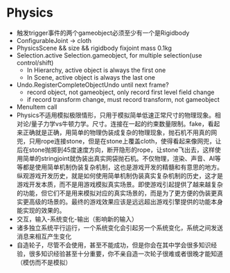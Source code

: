 # Physics

- 触发trigger事件的两个gameobject必须至少有一个是Rigidbody
- ConfigurableJoint -> cloth
- PhysicsScene && size && rigidbody fixjoint mass 0.1kg
- Selection.active Selection.gameobject, for multiple selection(use control/shift)
  - In Hierarchy, active object is always the first one
  - In Scene, active object is always the last one
- Undo.RegisterCompleteObjectUndo until next frame?
  - record object, not gameobject, only record first level field change
  - if record transform change, must record transform, not gameobject
- MenuItem call
- Physics不适用模拟极限情形，只用于模拟简单低速正常尺寸的物理现象。相对论/量子力学vs牛顿力学。尺寸。连接在一起的约束数量限制。fake，看起来正确就是正确，用简单的物理伪装成复杂的物理现象，抛石机不用真的网兜，只用rope连接stone，但是在stone上覆盖cloth，使得看起来像网兜，让后在stone抛掷到45度速度方向，断开隐形的rope，让stone飞出去，这样使用简单的stringjoint就伪装出真实网袋抛石机。不仅物理，渲染、声音、AI等等都是使用简单机制伪装复杂机制，这也是游戏开发的精髓和有意思的地方。纵观游戏开发历史，就是如何使用简单机制伪装真实复杂机制的历史，这才是游戏开发本质，而不是用游戏模拟真实场景。即使游戏引起提供了越来越复杂的功能，但它们不是用来模拟对应的真实场景的，而是为了更方便的伪装更真实更高级的场景的。最终的游戏效果应该是远远超出游戏引擎提供的功能本身能实现的效果的。
- 交互，输入-系统变化-输出（影响新的输入）
- 诸多独立系统平行运行，一个系统变化会引起另一个系统变化，系统之间发送消息来相互产生变化
- 自造轮子，尽管不会使用，甚至不能成功，但是你会在其中学会很多知识经验，很多知识经验甚至十分重要，你不亲自造一次轮子很难或者很晚才能知道（模仿而不是模拟）

